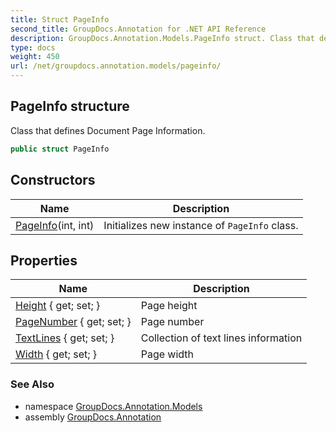 ```yaml
---
title: Struct PageInfo
second_title: GroupDocs.Annotation for .NET API Reference
description: GroupDocs.Annotation.Models.PageInfo struct. Class that defines Document Page Information
type: docs
weight: 450
url: /net/groupdocs.annotation.models/pageinfo/
---
```

## PageInfo structure

Class that defines Document Page Information.

```csharp
public struct PageInfo
```

## Constructors

| Name | Description |
| --- | --- |
| [PageInfo](pageinfo/)(int, int) | Initializes new instance of `PageInfo` class. |

## Properties

| Name | Description |
| --- | --- |
| [Height](../../groupdocs.annotation.models/pageinfo/height/) { get; set; } | Page height |
| [PageNumber](../../groupdocs.annotation.models/pageinfo/pagenumber/) { get; set; } | Page number |
| [TextLines](../../groupdocs.annotation.models/pageinfo/textlines/) { get; set; } | Collection of text lines information |
| [Width](../../groupdocs.annotation.models/pageinfo/width/) { get; set; } | Page width |

### See Also

* namespace [GroupDocs.Annotation.Models](../../groupdocs.annotation.models/)
* assembly [GroupDocs.Annotation](../../)



